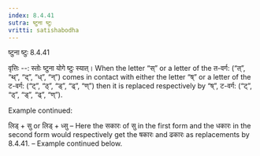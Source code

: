 ```yaml
---
index: 8.4.41
sutra: ष्टुना ष्टुः
vritti: satishabodha
---
```



 ष्टुना ष्टुः 8.4.41 


वृत्तिः --: स्तोः ष्टुना योगे ष्टुः स्यात्। When the letter “स्” or a letter of the त-वर्ग: (“त्”, “थ्”, “द्”, “ध्”, “न्”) comes in contact with either the letter “ष्” or a letter of the ट-वर्ग: (“ट्”, “ठ्”, “ड्”, “ढ्”, “ण्”) then it is replaced respectively by “ष्”, ट-वर्ग: (“ट्”, “ठ्”, “ड्”, “ढ्”, “ण्”). 


Example continued: 


लिड् + सु or लिड् + ध्सु – Here the सकारः of सु in the first form and the धकारः in the second form would respectively get the षकारः and ढकारः as replacements by 8.4.41. – Example continued below. 


